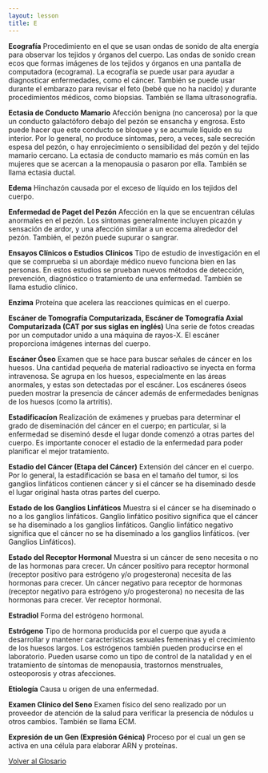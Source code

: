 ```yaml
---
layout: lesson
title: E
---
```


<a name="top"></a>

**Ecografía**
Procedimiento en el que se usan ondas de sonido de alta energía para observar los tejidos y órganos del cuerpo. Las ondas de sonido crean ecos que formas imágenes de los tejidos y órganos en una pantalla de computadora (ecograma). La ecografía se puede usar para ayudar a diagnosticar enfermedades, como el cáncer. También se puede usar durante el embarazo para revisar el feto (bebé que no ha nacido) y durante procedimientos médicos, como biopsias. También se llama ultrasonografía.

**Ectasia de Conducto Mamario**
Afección benigna (no cancerosa) por la que un conducto galactóforo debajo del pezón se ensancha y engrosa. Esto puede hacer que este conducto se bloquee y se acumule líquido en su interior. Por lo general, no produce síntomas, pero, a veces, sale secreción espesa del pezón, o hay enrojecimiento o sensibilidad del pezón y del tejido mamario cercano. La ectasia de conducto mamario es más común en las mujeres que se acercan a la menopausia o pasaron por ella. También se llama ectasia ductal.

**Edema**
Hinchazón causada por el exceso de líquido en los tejidos del cuerpo.

**Enfermedad de Paget del Pezón**
Afección en la que se encuentran células anormales en el pezón. Los síntomas generalmente incluyen picazón y sensación de ardor, y una afección similar a un eccema alrededor del pezón. También, el pezón puede supurar o sangrar.

**Ensayos Clínicos o Estudios Clínicos**
Tipo de estudio de investigación en el que se comprueba si un abordaje médico nuevo funciona bien en las personas. En estos estudios se prueban nuevos métodos de detección, prevención, diagnóstico o tratamiento de una enfermedad. También se llama estudio clínico.

**Enzima**
Proteína que acelera las reacciones químicas en el cuerpo.

**Escáner de Tomografía Computarizada, Escáner de Tomografía Axial Computarizada (CAT por sus siglas en inglés)**
Una serie de fotos creadas por un computador unido a una máquina de rayos-X. El escáner proporciona imágenes internas del cuerpo.

**Escáner Óseo**
Examen que se hace para buscar señales de cáncer en los huesos. Una cantidad pequeña de material radioactivo se inyecta en forma intravenosa. Se agrupa en los huesos, especialmente en las áreas anormales, y estas son detectadas por el escáner. Los escáneres óseos pueden mostrar la presencia de cáncer además de enfermedades benignas de los huesos (como la artritis).

**Estadificacíon**
Realización de exámenes y pruebas para determinar el grado de diseminación del cáncer en el cuerpo; en particular, si la enfermedad se diseminó desde el lugar donde comenzó a otras partes del cuerpo. Es importante conocer el estadio de la enfermedad para poder planificar el mejor tratamiento.

**Estadio del Cáncer (Etapa del Cáncer)**
Extensión del cáncer en el cuerpo. Por lo general, la estadificación se basa en el tamaño del tumor, si los ganglios linfáticos contienen cáncer y si el cáncer se ha diseminado desde el lugar original hasta otras partes del cuerpo.

**Estado de los Ganglios Linfáticos**
Muestra si el cáncer se ha diseminado o no a los ganglios linfáticos. Ganglio linfático positivo significa que el cáncer se ha diseminado a los ganglios linfáticos. Ganglio linfático negativo significa que el cáncer no se ha diseminado a los ganglios linfáticos. (ver Ganglios Linfáticos).

**Estado del Receptor Hormonal**
Muestra si un cáncer de seno necesita o no de las hormonas para crecer. Un cáncer positivo para receptor hormonal (receptor positivo para estrógeno y/o progesterona) necesita de las hormonas para crecer. Un cáncer negativo para receptor de hormonas (receptor negativo para estrógeno y/o progesterona) no necesita de las hormonas para crecer. Ver receptor hormonal.

**Estradiol**
Forma del estrógeno hormonal.


**Estrógeno**
Tipo de hormona producida por el cuerpo que ayuda a desarrollar y mantener características sexuales femeninas y el crecimiento de los huesos largos. Los estrógenos también pueden producirse en el laboratorio. Pueden usarse como un tipo de control de la natalidad y en el tratamiento de síntomas de menopausia, trastornos menstruales, osteoporosis y otras afecciones.

**Etiología**
Causa u origen de una enfermedad.

**Examen Clínico del Seno**
Examen físico del seno realizado por un proveedor de atención de la salud para verificar la presencia de nódulos u otros cambios. También se llama ECM.

**Expresión de un Gen (Expresión Génica)**
Proceso por el cual un gen se activa en una célula para elaborar ARN y proteínas. 


<!--a href="#top">Volver arriba</a-->
<a href="https://scnslabutsa.github.io/myhthelperEduContent/Glossarysp/index.html">Volver al Glosario</a>

